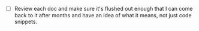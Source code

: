 
- [ ] Review each doc and make sure it's flushed out enough that I can come back
  to it after months and have an idea of what it means, not just code snippets. 

